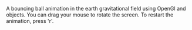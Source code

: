 A bouncing ball animation in the earth gravitational field using OpenGl and objects. You can drag your mouse to rotate the screen. To restart the animation, press 'r'.